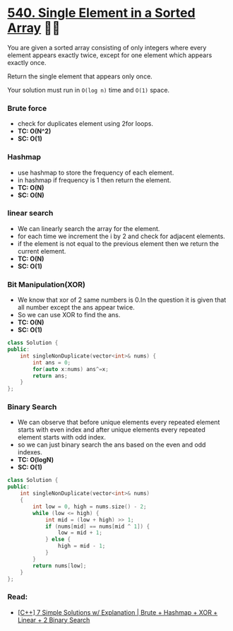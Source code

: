 # [540. Single Element in a Sorted Array](https://leetcode.com/problems/single-element-in-a-sorted-array/) 🌟🌟

You are given a sorted array consisting of only integers where every element appears exactly twice, except for one element which appears exactly once.

Return the single element that appears only once.

Your solution must run in `O(log n)` time and `O(1)` space.

### Brute force

-   check for duplicates element using 2for loops.
-   **TC: O(N^2)**
-   **SC: O(1)**

### Hashmap

-   use hashmap to store the frequency of each element.
-   in hashmap if frequency is 1 then return the element.
-   **TC: O(N)**
-   **SC: O(N)**

### linear search

-   We can linearly search the array for the element.
-   for each time we increment the i by 2 and check for adjacent elements.
-   if the element is not equal to the previous element then we return the current element.
-   **TC: O(N)**
-   **SC: O(1)**

### Bit Manipulation(XOR)

-   We know that xor of 2 same numbers is 0.In the question it is given that all number except the ans appear twice.
-   So we can use XOR to find the ans.
-   **TC: O(N)**
-   **SC: O(1)**

```cpp
class Solution {
public:
    int singleNonDuplicate(vector<int>& nums) {
        int ans = 0;
        for(auto x:nums) ans^=x;
        return ans;
    }
};
```

### Binary Search

-   We can observe that before unique elements every repeated element starts with even index and after unique elements every repeated element starts with odd index.
-   so we can just binary search the ans based on the even and odd indexes.
-   **TC: O(logN)**
-   **SC: O(1)**

```cpp
class Solution {
public:
    int singleNonDuplicate(vector<int>& nums)
    {
        int low = 0, high = nums.size() - 2;
        while (low <= high) {
            int mid = (low + high) >> 1;
            if (nums[mid] == nums[mid ^ 1]) {
                low = mid + 1;
            } else {
                high = mid - 1;
            }
        }
        return nums[low];
    }
};
```

### Read:

-   [[C++] 7 Simple Solutions w/ Explanation | Brute + Hashmap + XOR + Linear + 2 Binary Search](https://leetcode.com/problems/single-element-in-a-sorted-array/discuss/1587270/C%2B%2B-5-Simple-Solutions-w-Explanation-or-Hashmap-%2B-XOR-%2B-Linear-Search-%2B-Binary-Search)
